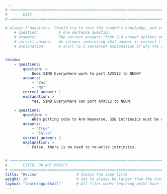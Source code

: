 ```yaml
---
# ================================================================================
#       Edit
# ================================================================================

# Always 3 questions. Should try to test the reader's knowledge, and reinforce the key points you want them to remember.
    # question:         A one sentence question
    # answers:          The correct answers (from 2-4 answer options only). Should be surrounded by quotes.
    # correct_answer:   An integer indicating what answer is correct (index starts from 0)
    # explanation:      A short (1-3 sentence) explanation of why the correct answer is correct. Can add aditional context if desired


review:
    - questions:
        question: >
            Does SIMD Everywhere work to port AVX512 to NEON?
        answers:
            - "Yes"
            - "No"
        correct_answer: 1                  
        explanation: >
            Yes, SIMD Everywhere can port AVX512 to NEON. 

    - questions:
        question: >
            When porting code to Arm Neoverse, SSE intrinsics must be re-written to use NEON intrinsics
        answers:
            - "True"
            - "False"
        correct_answer: 2                    
        explanation: >
            False, there is no need to re-write intrinsics. 
               

# ================================================================================
#       FIXED, DO NOT MODIFY
# ================================================================================
title: "Review"                 # Always the same title
weight: 20                      # Set to always be larger than the content in this path
layout: "learningpathall"       # All files under learning paths have this same wrapper
---
```

